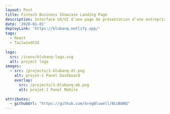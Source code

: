```yaml
---
layout: Post
title: Fintech Business Showcase Landing Page
description: Interface UX/UI d'une page de présentation d'une entreprise de type "Banque en Ligne" et de son service principal. 
date: '2020-01-01'
deployLink: 'https://blubanq.netlify.app/'
tags:
  - React
  - TailwindCSS
  
logo:
  src: /icons/blubanq-logo.svg
  alt: project logo
images:
  - src: /projects/1-blubanq-dt.png
    alt: projet-1 Panel Dashboard
    overlay:
      src: /projects/1-blubanq-mb.png
      alt: projet-1 Panel Mobile
  
attributes:
  - githubUrl: "https://github.com/GregBluwell/BLUBANQ"
---
```


 